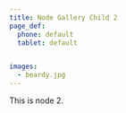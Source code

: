 ```yaml
---
title: Node Gallery Child 2
page_def:
  phone: default
  tablet: default


images:
  - beardy.jpg
---
```

This is node 2.

